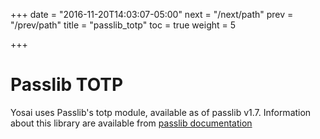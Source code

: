 +++
date = "2016-11-20T14:03:07-05:00"
next = "/next/path"
prev = "/prev/path"
title = "passlib_totp"
toc = true
weight = 5

+++

# Passlib TOTP 

Yosai uses Passlib's totp module, available as of passlib v1.7.  Information about
this library are available from [passlib documentation](https://pythonhosted.org/passlib/)
